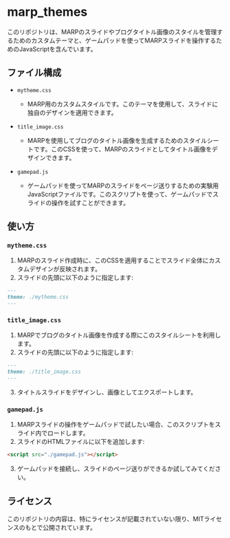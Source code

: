 # marp_themes

このリポジトリは、MARPのスライドやブログタイトル画像のスタイルを管理するためのカスタムテーマと、ゲームパッドを使ってMARPスライドを操作するためのJavaScriptを含んでいます。

## ファイル構成

- `mytheme.css`
  - MARP用のカスタムスタイルです。このテーマを使用して、スライドに独自のデザインを適用できます。
  
- `title_image.css`
  - MARPを使用してブログのタイトル画像を生成するためのスタイルシートです。このCSSを使って、MARPのスライドとしてタイトル画像をデザインできます。
  
- `gamepad.js`
  - ゲームパッドを使ってMARPのスライドをページ送りするための実験用JavaScriptファイルです。このスクリプトを使って、ゲームパッドでスライドの操作を試すことができます。

## 使い方

### `mytheme.css`

1. MARPのスライド作成時に、このCSSを適用することでスライド全体にカスタムデザインが反映されます。
2. スライドの先頭に以下のように指定します:

```markdown
---
theme: ./mytheme.css
---
```

### `title_image.css`

1. MARPでブログのタイトル画像を作成する際にこのスタイルシートを利用します。
2. スライドの先頭に以下のように指定します:

```markdown
---
theme: ./title_image.css
---
```

3. タイトルスライドをデザインし、画像としてエクスポートします。

### `gamepad.js`

1. MARPスライドの操作をゲームパッドで試したい場合、このスクリプトをスライド内でロードします。
2. スライドのHTMLファイルに以下を追加します:

```html
<script src="./gamepad.js"></script>
```

3. ゲームパッドを接続し、スライドのページ送りができるか試してみてください。

## ライセンス

このリポジトリの内容は、特にライセンスが記載されていない限り、MITライセンスのもとで公開されています。

